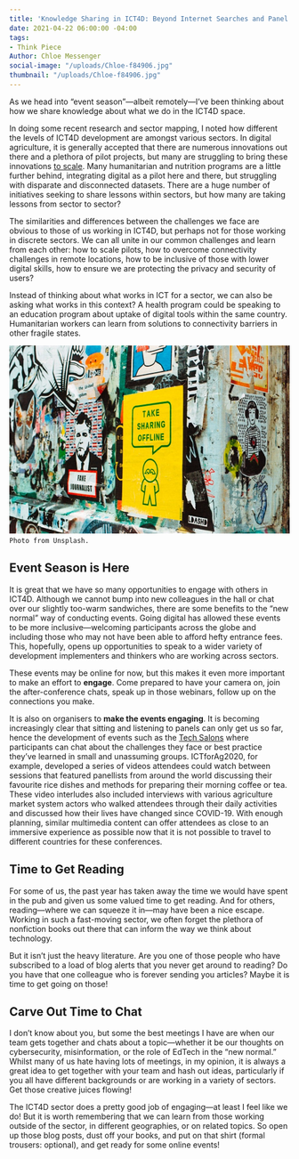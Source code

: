 ```yaml
---
title: 'Knowledge Sharing in ICT4D: Beyond Internet Searches and Panel Events'
date: 2021-04-22 06:00:00 -04:00
tags:
- Think Piece
Author: Chloe Messenger
social-image: "/uploads/Chloe-f84906.jpg"
thumbnail: "/uploads/Chloe-f84906.jpg"
---
```


As we head into “event season”—albeit remotely—I’ve been thinking about how we share knowledge about what we do in the ICT4D space.

In doing some recent research and sector mapping, I noted how different the levels of ICT4D development are amongst various sectors. In digital agriculture, it is generally accepted that there are numerous innovations out there and a plethora of pilot projects, but many are struggling to bring these innovations [to scale](https://www.cta.int/en/digitalisation-agriculture-africa). Many humanitarian and nutrition programs are a little further behind, integrating digital as a pilot here and there, but struggling with disparate and disconnected datasets. There are a huge number of initiatives seeking to share lessons within sectors, but how many are taking lessons from sector to sector?

<!--more-->

The similarities and differences between the challenges we face are obvious to those of us working in ICT4D, but perhaps not for those working in discrete sectors. We can all unite in our common challenges and learn from each other: how to scale pilots, how to overcome connectivity challenges in remote locations, how to be inclusive of those with lower digital skills, how to ensure we are protecting the privacy and security of users?

Instead of thinking about what works in ICT for a sector, we can also be asking what works in this context? A health program could be speaking to an education program about uptake of digital tools within the same country. Humanitarian workers can learn from solutions to connectivity barriers in other fragile states.

![Chloe-f84906.jpg](/uploads/Chloe-f84906.jpg)`Photo from Unsplash.`

## Event Season is Here

It is great that we have so many opportunities to engage with others in ICT4D. Although we cannot bump into new colleagues in the hall or chat over our slightly too-warm sandwiches, there are some benefits to the “new normal” way of conducting events. Going digital has allowed these events to be more inclusive—welcoming participants across the globe and including those who may not have been able to afford hefty entrance fees. This, hopefully, opens up opportunities to speak to a wider variety of development implementers and thinkers who are working across sectors.

These events may be online for now, but this makes it even more important to make an effort to **engage**. Come prepared to have your camera on, join the after-conference chats, speak up in those webinars, follow up on the connections you make.

It is also on organisers to **make the events engaging**. It is becoming increasingly clear that sitting and listening to panels can only get us so far, hence the development of events such as the [Tech Salons](https://technologysalon.org/) where participants can chat about the challenges they face or best practice they’ve learned in small and unassuming groups. ICTforAg2020, for example, developed a series of videos attendees could watch between sessions that featured panellists from around the world discussing their favourite rice dishes and methods for preparing their morning coffee or tea. These video interludes also included interviews with various agriculture market system actors who walked attendees through their daily activities and discussed how their lives have changed since COVID-19. With enough planning, similar multimedia content can offer attendees as close to an immersive experience as possible now that it is not possible to travel to different countries for these conferences.

## Time to Get Reading

For some of us, the past year has taken away the time we would have spent in the pub and given us some valued time to get reading. And for others, reading—where we can squeeze it in—may have been a nice escape. Working in such a fast-moving sector, we often forget the plethora of nonfiction books out there that can inform the way we think about technology.

But it isn’t just the heavy literature. Are you one of those people who have subscribed to a load of blog alerts that you never get around to reading? Do you have that one colleague who is forever sending you articles? Maybe it is time to get going on those!

## Carve Out Time to Chat

I don’t know about you, but some the best meetings I have are when our team gets together and chats about a topic—whether it be our thoughts on cybersecurity, misinformation, or the role of EdTech in the “new normal.” Whilst many of us hate having lots of meetings, in my opinion, it is always a great idea to get together with your team and hash out ideas, particularly if you all have different backgrounds or are working in a variety of sectors. Get those creative juices flowing!

The ICT4D sector does a pretty good job of engaging—at least I feel like we do! But it is worth remembering that we can learn from those working outside of the sector, in different geographies, or on related topics. So open up those blog posts, dust off your books, and put on that shirt (formal trousers: optional), and get ready for some online events!
